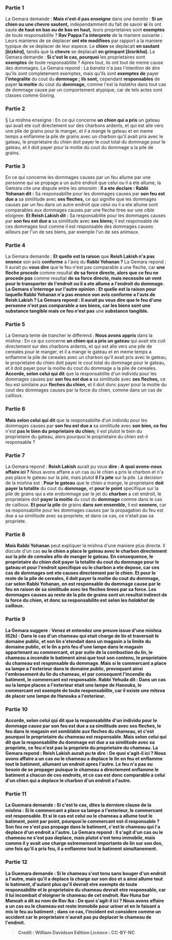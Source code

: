 
### Partie 1
La Gemara demande : <b>Mais n'est-il pas enseigne</b> dans une <i>baraita</i> : <b>Si un chien ou une chevre sautent,</b> independamment du fait de savoir <b>si</b> ils ont saute <b>de haut en bas ou de bas en haut,</b> leurs proprietaires sont <b>exemptes</b> de toute responsabilite ? <b>Rav Pappa l'a interprete</b> de la maniere suivante : Leurs manieres de se deplacer <b>ont ete modifiees</b> par rapport a la maniere typique de se deplacer de leur espece. Le <b>chien</b> se deplacait <b>en sautant [<i>bizkira</i>],</b> tandis que la <b>chevre</b> se deplacait <b>en grimpant [<i>bisrikha</i>].</b> La Gemara demande : <b>Si c'est le cas, pourquoi</b> les proprietaires sont <b>exemptes</b> de toute responsabilite ? Apres tout, ils ont tout de meme cause des dommages. La Gemara repond : La <i>baraita</i> n'a pas l'intention de dire qu'ils sont completement exemptes, mais qu'ils sont <b>exemptes de</b> payer <b>l'integralite</b> du cout du <b>dommage ; ils sont,</b> cependant <b>responsables</b> de payer <b>la moitie</b> du cout du <b>dommage,</b> comme l'est la <i>halakha</i> dans tout cas de dommage cause par un comportement atypique, car de tels actes sont classes comme Goring.

### Partie 2
§ La mishna enseigne : En ce qui concerne <b>un chien qui a pris</b> un gateau qui avait ete cuit directement sur des charbons ardents, et qui est alle vers une pile de grains pour le manger, et il a mange le gateau et en meme temps a enflamme la pile de grains avec un charbon qu'il avait pris avec le gateau, le proprietaire du chien doit payer le cout total du dommage pour le gateau, et il doit payer pour la moitie du cout du dommage a la pile de grains.

### Partie 3
En ce qui concerne les dommages causes par un feu allume par une personne qui se propage a un autre endroit que celui ou il a ete allume, la Gemara cite une dispute entre les <i>amoraim</i> : <b>Il a ete declare : Rabbi Yohanan dit :</b> Sa responsabilite pour les dommages causes par <b>son feu est due a</b> sa similitude avec <b>ses fleches,</b> ce qui signifie que les dommages causes par un feu dans un autre endroit que celui ou il a ete allume sont comparables aux dommages causes par une fleche tiree sur une cible eloignee. <b>Et Reish Lakish dit :</b> Sa responsabilite pour les dommages causes par <b>son feu est due a</b> sa similitude avec <b>ses biens;</b> il est responsable de ces dommages tout comme il est responsable des dommages causes ailleurs par l'un de ses biens, par exemple l'un de ses animaux.

### Partie 4
La Gemara demande : <b>Et quelle est la raison</b> que <b>Reish Lakish n'a pas enonce</b> son avis <b>conforme</b> a l'avis du <b>Rabbi Yohanan ?</b> La Gemara repond : Il aurait pu <b>vous dire</b> que le feu n'est pas comparable a une fleche, car <b>une fleche procede</b> comme resultat <b>de sa <b>force directe,</b> alors que <b>ce feu</b> ne procede pas</b> comme resultat <b>de sa <b>force directe,</b> mais necessite un vent pour le transporter de l'endroit ou il a ete allume a l'endroit du dommage. La Gemara s'interroge sur l'autre opinion : <b>Et quelle est la raison</b> pour laquelle <b>Rabbi Yohanan n'a pas enonce</b> son avis <b>conforme</b> a l'avis de <b>Reish Lakish ?</b> La Gemara repond : Il aurait pu <b>vous dire</b> que le feu d'une personne n'est pas comparable a ses biens, car <b>les biens sont</b> une <b>substance</b> tangible mais <b>ce feu</b> n'est pas</b> une <b>substance tangible.</b>

### Partie 5
La Gemara tente de trancher le differend : <b>Nous avons appris</b> dans la mishna : En ce qui concerne <b>un chien qui a pris un gateau</b> qui avait ete cuit directement sur des charbons ardents, et qui est alle vers une pile de cereales pour le manger, et il a mange le gateau et en meme temps a enflamme la pile de cereales avec un charbon qu'il avait pris avec le gateau, le proprietaire du chien doit payer le cout total du dommage pour le gateau, et il doit payer pour la moitie du cout du dommage a la pile de cereales. <b>Accorde, selon celui qui dit</b> que la responsabilite d'un individu pour les dommages causes par <b>son feu est due a</b> sa similitude avec <b>ses fleches,</b> ce feu est similaire aux <b>fleches du chien,</b> et il doit donc payer pour la moitie du cout des dommages causes par la force du chien, comme dans un cas de cailloux.

### Partie 6
<b>Mais selon celui qui dit</b> que la responsabilite d'un individu pour les dommages causes par <b>son feu est due a</b> sa similitude avec <b>son bien, ce feu</b> n'est <b>pas le bien du proprietaire du chien;</b> il est plutot le bien du proprietaire du gateau, alors pourquoi le proprietaire du chien est-il responsable ?

### Partie 7
La Gemara repond : <b>Reish Lakish</b> aurait pu vous <b>dire : A quoi avons-nous affaire ici ? </b> Nous avons affaire a un cas ou le chien a pris le charbon et n'a pas place le gateau sur la pile, mais plutot <b>il l'a jete</b> sur la pile. La decision de la mishna est : <b>Pour le gateau</b> que le chien a mange, le proprietaire <b>doit payer la totalite</b> du cout du <b>dommage,</b> et <b>pour le</b> <b>point</b> specifique sur la pile de grains qui a ete endommage par le jet du <b>charbon</b> a cet endroit, le proprietaire doit <b>payer la moitie</b> du cout du <b>dommage</b> comme dans le cas de cailloux. <b>Et pour la pile</b> de grains <b>dans son ensemble,</b> il est <b>exonere,</b> car sa responsabilite pour les dommages causes par la propagation du feu est due a sa similitude avec sa propriete, et dans ce cas, ce n'etait pas sa propriete.

### Partie 8
<b>Mais Rabbi Yohanan</b> peut expliquer la mishna d'une maniere plus directe. Il discute d'un cas <b>ou le chien a <b>place</b> le gateau avec le charbon directement sur la pile de cereales afin de manger le gateau. En consequence, le proprietaire du chien doit <b>payer la totalite</b> du cout du <b>dommage pour le gateau et pour</b> l'<b>endroit</b> specifique ou le <b>charbon</b> a ete depose, car ces cas de dommages ont ete causes directement par le chien. <b>Et pour</b> le reste de <b>la pile</b> de cereales, il doit <b>payer la moitie</b> du cout du <b>dommage,</b> car selon Rabbi Yohanan, on est responsable du dommage cause par le feu en raison de sa similitude avec les fleches tirees par sa force. Les dommages causes au reste de la pile de grains sont un resultat indirect de la force du chien, et donc sa responsabilite est selon les <i>halakhot</i> de cailloux.

### Partie 9
La Gemara suggere : <b>Venez</b> et <b>entendez</b> une preuve issue d'une mishna (62b) : Dans le cas d'un <b>chameau</b> qui etait <b>charge de lin et traversait le domaine public,</b> et <b>son lin s'etendait dans un magasin</b> a la limite du domaine public, <b>et</b> le lin a <b>pris feu d'une lampe</b> dans le magasin <b>appartenant au commercant, et</b> par suite de la combustion du lin, le chameau a <b>incendie le batiment</b> ainsi que tout son contenu, <b>le proprietaire du chameau</b> est <b>responsable</b> du dommage. Mais si <b>le commercant a place sa lampe a l'exterieur</b> dans le domaine public, provoquant ainsi l'embrasement du lin du chameau, et par consequent l'incendie du batiment, <b>le commercant</b> est <b>responsable. Rabbi Yehuda dit : Dans</b> un cas ou la lampe placee a l'exterieur etait <b>une lampe de Hanouka,</b> le commercant est <b>exempte</b> de toute responsabilite, car il existe une mitsva de placer une lampe de Hanouka a l'exterieur.

### Partie 10
<b>Accorde, selon celui qui dit</b> que la responsabilite d'un individu pour le dommage cause par <b>son feu est due a</b> sa similitude avec <b>ses fleches,</b> le feu dans le magasin <b>est</b> semblable aux <b>fleches du chameau,</b> et c'est pourquoi le proprietaire du chameau est responsable. <b>Mais selon celui qui dit</b> que la responsabilite du dommage <b>est due</b> a sa similitude avec <b>sa propriete, ce feu</b> n'est <b>pas la propriete du proprietaire du chameau.</b> La Gemara repond : <b>Reish Lakish</b> aurait pu te <b>dire : De quoi s'agit-il ici ? </b> Nous avons affaire a un cas <b>ou le chameau a deplace le lin en feu et <b>enflamme tout le batiment,</b> allumant un endroit apres l'autre. Le feu n'a pas eu besoin de se propager puisque le chameau a directement enflamme le batiment a chacun de ces endroits, et ce cas est donc comparable a celui d'un chien qui a deplace le charbon d'un endroit a l'autre.

### Partie 11
La Guemara demande : <b>Si c'est le cas, dites la derniere clause</b> de la mishna : Si <b>le commercant a place sa lampe a l'exterieur, le commercant</b> est <b>responsable. Et si</b> le cas est celui <b>ou le chameau <b>a allume</b> tout le batiment, point par point, <b>pourquoi</b> le commercant est-il <b>responsable ?</b> Son feu ne s'est pas propage dans le batiment, c'est le chameau qui l'a deplace d'un endroit a l'autre. La Gemara repond : Il s'agit d'un cas <b>ou le chameau ne s'est pas deplace, mais plutot <b>s'est tenu</b> immobile, mais comme il y avait une charge extremement importante de lin sur son dos, une fois qu'il a pris feu, il a enflamme tout le batiment simultanement.

### Partie 12
La Guemara demande : Si le chameau <b>s'est tenu</b> sans bouger d'un endroit a l'autre, mais qu'il a deplace la charge sur son dos et a ainsi <b>allume</b> tout le batiment, <b>d'autant plus</b> qu'il devrait etre <b>exempte</b> de toute responsabilite <b>et le proprietaire du</b> <b>chameau</b> devrait etre <b>responsable,</b> car il lui incombait d'eloigner le chameau de cet endroit. <b>Rav Huna bar Manoah a dit au nom de Rav Ika : De quoi s'agit-il ici ? </b> Nous avons affaire a un cas <b>ou le chameau <b>est reste</b> immobile pour <b>uriner</b> et en le faisant a mis le feu au batiment ; dans ce cas, l'incident est considere comme un accident car le proprietaire n'aurait pas pu deplacer le chameau de l'endroit.

>Credit : William Davidson Edition
>Licence : CC-BY-NC